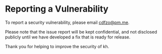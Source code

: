 # Reporting a Vulnerability

To report a security vulnerability, please email cdfzo@pm.me.

Please note that the issue report will be kept confidential, and not disclosed
publicly until we have developed a fix that is ready for release.

Thank you for helping to improve the security of kh. 

